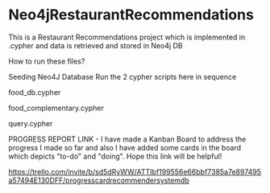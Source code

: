 # Neo4jRestaurantRecommendations
This is a Restaurant Recommendations project which is implemented in .cypher and data is retrieved and stored in Neo4j DB

How to run these files?

Seeding Neo4J Database Run the 2 cypher scripts here in sequence

food_db.cypher

food_complementary.cypher

query.cypher

PROGRESS REPORT LINK - I have made a Kanban Board to address the progress I made so far and also I have added some cards in the board which depicts "to-do" and "doing". Hope this link will be helpful!

https://trello.com/invite/b/sd5dRyWW/ATTIbf199556e66bbf7385a7e897495a57494E130DFF/progresscardrecommendersystemdb

